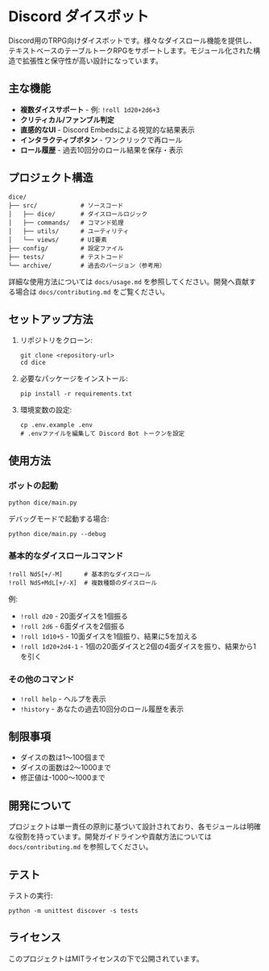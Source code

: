 # Discord ダイスボット

Discord用のTRPG向けダイスボットです。様々なダイスロール機能を提供し、テキストベースのテーブルトークRPGをサポートします。モジュール化された構造で拡張性と保守性が高い設計になっています。

## 主な機能

- **複数ダイスサポート** - 例: `!roll 1d20+2d6+3`
- **クリティカル/ファンブル判定**
- **直感的なUI** - Discord Embedsによる視覚的な結果表示
- **インタラクティブボタン** - ワンクリックで再ロール
- **ロール履歴** - 過去10回分のロール結果を保存・表示

## プロジェクト構造

```
dice/
├── src/            # ソースコード
│   ├── dice/       # ダイスロールロジック
│   ├── commands/   # コマンド処理
│   ├── utils/      # ユーティリティ
│   └── views/      # UI要素
├── config/         # 設定ファイル
├── tests/          # テストコード
└── archive/        # 過去のバージョン（参考用）
```

詳細な使用方法については `docs/usage.md` を参照してください。開発へ貢献する場合は `docs/contributing.md` をご覧ください。

## セットアップ方法

1. リポジトリをクローン:
   ```
   git clone <repository-url>
   cd dice
   ```

2. 必要なパッケージをインストール:
   ```
   pip install -r requirements.txt
   ```

3. 環境変数の設定:
   ```
   cp .env.example .env
   # .envファイルを編集して Discord Bot トークンを設定
   ```

## 使用方法

### ボットの起動
```
python dice/main.py
```

デバッグモードで起動する場合:
```
python dice/main.py --debug
```

### 基本的なダイスロールコマンド
```
!roll NdS[+/-M]      # 基本的なダイスロール
!roll NdS+MdL[+/-X]  # 複数種類のダイスロール
```

例:
- `!roll d20` - 20面ダイスを1個振る
- `!roll 2d6` - 6面ダイスを2個振る
- `!roll 1d10+5` - 10面ダイスを1個振り、結果に5を加える
- `!roll 1d20+2d4-1` - 1個の20面ダイスと2個の4面ダイスを振り、結果から1を引く

### その他のコマンド
- `!roll help` - ヘルプを表示
- `!history` - あなたの過去10回分のロール履歴を表示

## 制限事項

- ダイスの数は1〜100個まで
- ダイスの面数は2〜1000まで
- 修正値は-1000〜1000まで

## 開発について

プロジェクトは単一責任の原則に基づいて設計されており、各モジュールは明確な役割を持っています。開発ガイドラインや貢献方法については `docs/contributing.md` を参照してください。

## テスト

テストの実行:
```
python -m unittest discover -s tests
```

## ライセンス

このプロジェクトはMITライセンスの下で公開されています。 